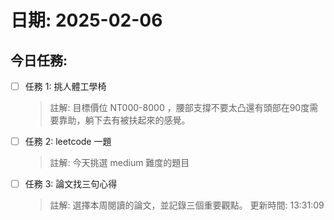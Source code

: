 # 日期: 2025-02-06
## 今日任務:
- [ ] 任務 1: 挑人體工學椅
  > 註解: 目標價位 NT000-8000 ，腰部支撐不要太凸還有頭部在90度需要靠助，躺下去有被扶起來的感覺。
- [ ] 任務 2: leetcode 一題
  > 註解: 今天挑選 medium 難度的題目
- [ ] 任務 3: 論文找三句心得
  > 註解: 選擇本周閱讀的論文，並記錄三個重要觀點。
更新時間: 13:31:09
